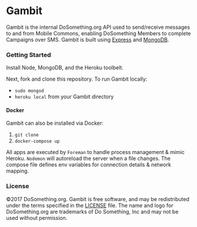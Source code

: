 # Gambit
Gambit is the internal DoSomething.org API used to send/receive messages to and from Mobile Commons, enabling DoSomething Members to complete Campaigns over SMS. Gambit is built using [Express](http://expressjs.com/) and [MongoDB](https://www.mongodb.com).

### Getting Started

Install Node, MongoDB, and the Heroku toolbelt. 

Next, fork and clone this repository. To run Gambit locally:
* `sudo mongod`
* `heroku local` from your Gambit directory

#### Docker

Gambit can also be installed via Docker:

1. `git clone`
2. `docker-compose up`

All apps are executed by `Foreman` to handle process management & mimic Heroku.
`Nodemon` will autoreload the server when a file changes.
The compose file defines env variables for connection details & network mapping.

### License
&copy;2017 DoSomething.org. Gambit is free software, and may be redistributed under the terms specified
in the [LICENSE](https://github.com/DoSomething/gambit/blob/dev/LICENSE) file. The name and logo for
DoSomething.org are trademarks of Do Something, Inc and may not be used without permission.
